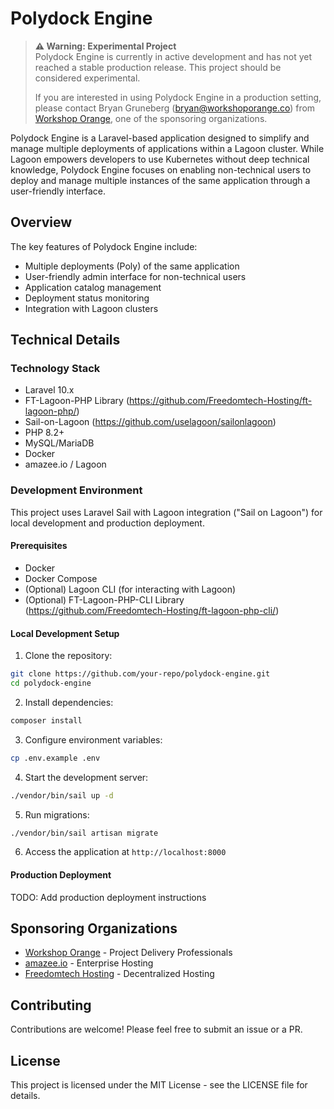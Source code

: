 # Polydock Engine

> **⚠️ Warning: Experimental Project**  
> Polydock Engine is currently in active development and has not yet reached a stable production release. This project should be considered experimental.
>
> If you are interested in using Polydock Engine in a production setting, please contact Bryan Gruneberg (bryan@workshoporange.co) from [Workshop Orange](https://www.workshoporange.co), one of the sponsoring organizations.


Polydock Engine is a Laravel-based application designed to simplify and manage multiple deployments of applications within a Lagoon cluster. While Lagoon empowers developers to use Kubernetes without deep technical knowledge, Polydock Engine focuses on enabling non-technical users to deploy and manage multiple instances of the same application through a user-friendly interface.

## Overview

The key features of Polydock Engine include:
- Multiple deployments (Poly) of the same application
- User-friendly admin interface for non-technical users
- Application catalog management
- Deployment status monitoring
- Integration with Lagoon clusters

## Technical Details

### Technology Stack
- Laravel 10.x
- FT-Lagoon-PHP Library (https://github.com/Freedomtech-Hosting/ft-lagoon-php/)
- Sail-on-Lagoon (https://github.com/uselagoon/sailonlagoon)
- PHP 8.2+
- MySQL/MariaDB
- Docker
- amazee.io / Lagoon

### Development Environment

This project uses Laravel Sail with Lagoon integration ("Sail on Lagoon") for local development and production deployment.

#### Prerequisites
- Docker
- Docker Compose
- (Optional) Lagoon CLI (for interacting with Lagoon)
- (Optional) FT-Lagoon-PHP-CLI Library (https://github.com/Freedomtech-Hosting/ft-lagoon-php-cli/)

#### Local Development Setup

1. Clone the repository:

```bash
git clone https://github.com/your-repo/polydock-engine.git
cd polydock-engine
```

2. Install dependencies:

```bash
composer install
```

3. Configure environment variables:

```bash
cp .env.example .env
``` 

4. Start the development server:

```bash
./vendor/bin/sail up -d
```

5. Run migrations:

```bash
./vendor/bin/sail artisan migrate
```

6. Access the application at `http://localhost:8000`

#### Production Deployment
TODO: Add production deployment instructions

## Sponsoring Organizations

- [Workshop Orange](https://www.workshoporange.co) - Project Delivery Professionals
- [amazee.io](https://www.amazee.io) - Enterprise Hosting  
- [Freedomtech Hosting](https://www.freedomtech.hosting) - Decentralized Hosting

## Contributing
Contributions are welcome! Please feel free to submit an issue or a PR.

## License
This project is licensed under the MIT License - see the LICENSE file for details.

